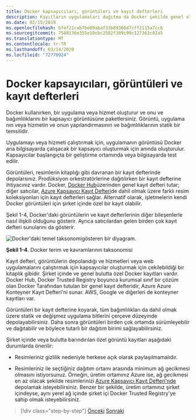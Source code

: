 ```yaml
---
title: Docker kapsayıcıları, görüntüleri ve kayıt defterleri
description: Kayıtların uygulamaları dağıtma da Docker şekilde genel olarak oynadığı temel rolü öğrenin.
ms.date: 02/15/2019
ms.openlocfilehash: bfef21cab7be89abaf33b89366d7cff2115a7cc6
ms.sourcegitcommit: 7588136e355e10cbc2582f389c90c127363c02a5
ms.translationtype: MT
ms.contentlocale: tr-TR
ms.lasthandoff: 03/14/2020
ms.locfileid: "72770924"
---
```

# <a name="docker-containers-images-and-registries"></a>Docker kapsayıcıları, görüntüleri ve kayıt defterleri

Docker kullanırken, bir uygulama veya hizmet oluşturur ve onu ve bağımlılıklarını bir kapsayıcı görüntüsüne paketlersiniz. Görüntü, uygulama nın veya hizmetin ve onun yapılandırmasının ve bağımlılıklarının statik bir temsilidir.

Uygulamayı veya hizmeti çalıştırmak için, uygulamanın görüntüsü Docker ana bilgisayarda çalışacak bir kapsayıcı oluşturmak için anında oluşturulur. Kapsayıcılar başlangıçta bir geliştirme ortamında veya bilgisayarda test edilir.

Görüntüleri, resimlerin kitaplığı gibi davranan bir kayıt defterinde depolarsınız. Prodüksiyon orkestratörlerine dağıtılırken bir kayıt defterine ihtiyacınız vardır. Docker, [Docker Hub](https://hub.docker.com/)üzerinden genel kayıt defteri tutar; diğer satıcılar, [Azure Kapsayıcı Kayıt Defteri](https://azure.microsoft.com/services/container-registry/)de dahil olmak üzere farklı resim koleksiyonları için kayıt defterleri sağlar. Alternatif olarak, işletmelerin kendi Docker görüntüleri için şirket içinde özel bir kayıt olabilir.

Şekil 1-4, Docker'daki görüntülerin ve kayıt defterlerinin diğer bileşenlerle nasıl ilişkili olduğunu gösterir. Ayrıca satıcılardan gelen birden çok kayıt defteri sunularını da gösterir.

![Docker'daki temel taksonomigösteren bir diyagram.](./media/docker-containers-images-and-registries/taxonomy-docker-terms-concepts.png)

**Şekil 1-4**. Docker terim ve kavramlarının taksonomisi

Kayıt defteri, görüntülerin depolandığı ve hizmetleri veya web uygulamalarını çalıştırmak için kapsayıcılar oluşturmak için çekilebildiği bir kitaplık gibidir. Şirket içinde ve genel bulutta özel Docker kayıtları vardır. Docker Hub, Docker Trusted Registry boyunca kurumsal sınıf bir çözüm olan Docker Tarafından tutulan bir genel kayıt defteridir, Azure Azure Konteyner Kayıt Defteri'ni sunar. AWS, Google ve diğerleri de konteyner kayıtları var.

Görüntüleri bir kayıt defterine koyarak, tüm bağımlılıkları da dahil olmak üzere statik ve değişmez uygulama bitlerini çerçeve düzeyinde depolayabilirsiniz. Daha sonra görüntüleri birden çok ortamda sürümleyebilir ve dağıtabilir ve böylece tutarlı bir dağıtım birimi sağlayabilirsiniz.

Şirket içinde veya bulutta barındırılan özel görüntü kayıtları aşağıdaki durumlarda önerilir:

- Resimleriniz gizlilik nedeniyle herkese açık olarak paylaşılmamalıdır.

- Resimleriniz ile seçtiğiniz dağıtım ortamı arasında minimum ağ gecikmesi olmasını istiyorsunuz. Örneğin, üretim ortamınız Azure ise, ağ gecikmesi en az olacak şekilde resimlerinizi [Azure Kapsayıcı Kayıt Defteri'nde](https://azure.microsoft.com/services/container-registry/) depolamak isteyebilirsiniz. Benzer bir şekilde, üretim ortamınız şirket içindeyse, aynı yerel ağ içinde şirket içi Docker Trusted Registry'ye sahip olmak isteyebilirsiniz.

>[!div class="step-by-step"]
>[Önceki](docker-terminology.md)
>[Sonraki](road-to-modern-applications-based-on-containers.md)
